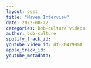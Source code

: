```yaml
---
layout: post
title: "Maven Interview"
date: 2022-08-22
categories: bob-culture videos
author: bob-culture
spotify_track_id: 
youtube_video_id: df-RM479HmA
apple_track_id: 
youtube_metadata: 
---
```

